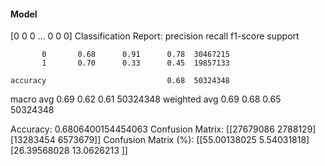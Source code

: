 #### Model
[0 0 0 ... 0 0 0]
Classification Report:
              precision    recall  f1-score   support

           0       0.68      0.91      0.78  30467215
           1       0.70      0.33      0.45  19857133

    accuracy                           0.68  50324348
   macro avg       0.69      0.62      0.61  50324348
weighted avg       0.69      0.68      0.65  50324348

Accuracy: 0.6806400154454063
Confusion Matrix:
[[27679086  2788129]
 [13283454  6573679]]
Confusion Matrix (%):
[[55.00138025  5.54031818]
 [26.39568028 13.0626213 ]]
